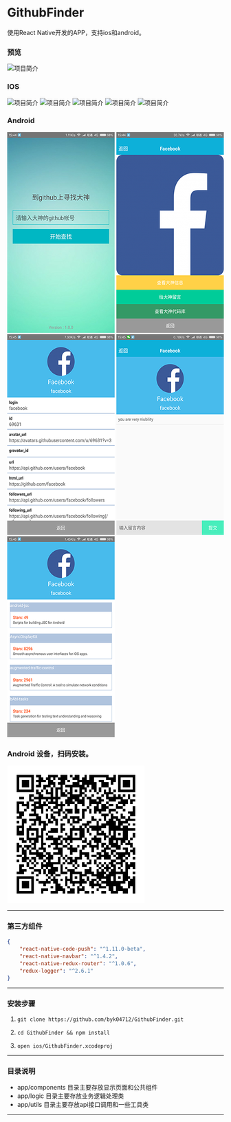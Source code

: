 # GithubFinder
使用React Native开发的APP，支持ios和android。


### 预览

![项目简介](https://thumbnail0.baidupcs.com/thumbnail/8556a5a45ec9365a471bdc02caa5cf8f?fid=1964161449-250528-967496453268351&time=1480388400&rt=sh&sign=FDTAER-DCb740ccc5511e5e8fedcff06b081203-B8QTADyjzUEACkuLRh0J0GYYHDs%3D&expires=8h&chkv=0&chkbd=0&chkpc=&dp-logid=7734395127797356459&dp-callid=0&size=c710_u400&quality=100)

### IOS

![项目简介](https://thumbnail0.baidupcs.com/thumbnail/952042874e20bc58cb4e8b1f2386d58b?fid=1964161449-250528-91617562880936&time=1480388400&rt=sh&sign=FDTAER-DCb740ccc5511e5e8fedcff06b081203-i1ymc1FpU8mC1t%2BAkQUoSfJ7ct4%3D&expires=8h&chkv=0&chkbd=0&chkpc=&dp-logid=7734476881448237462&dp-callid=0&size=c710_u400&quality=100)
![项目简介](https://thumbnail0.baidupcs.com/thumbnail/4e962e894d68f078e2ff307aba6d9ace?fid=1964161449-250528-237450987158826&time=1480388400&rt=sh&sign=FDTAER-DCb740ccc5511e5e8fedcff06b081203-%2FQ4%2BeZ77EK53j7FL0lC9b4xtop8%3D&expires=8h&chkv=0&chkbd=0&chkpc=&dp-logid=7734484283049537293&dp-callid=0&size=c710_u400&quality=100)
![项目简介](https://thumbnail0.baidupcs.com/thumbnail/2ea594237e7ad13db5254dfa2c613209?fid=1964161449-250528-457998135279860&time=1480388400&rt=sh&sign=FDTAER-DCb740ccc5511e5e8fedcff06b081203-yFm0xQS00Nhfkf5e%2FfS19Oln8lI%3D&expires=8h&chkv=0&chkbd=0&chkpc=&dp-logid=7734493016862381837&dp-callid=0&size=c710_u400&quality=100)
![项目简介](https://thumbnail0.baidupcs.com/thumbnail/5f64aa8cdab78a49218611d9d055082c?fid=1964161449-250528-139223467673216&time=1480388400&rt=sh&sign=FDTAER-DCb740ccc5511e5e8fedcff06b081203-nPBUXaV0WsijLKsDP%2F2ojc9QHXE%3D&expires=8h&chkv=0&chkbd=0&chkpc=&dp-logid=7734499240531850426&dp-callid=0&size=c710_u400&quality=100)
![项目简介](https://thumbnail0.baidupcs.com/thumbnail/bee8182ff09adf317042b914ae3fd7c8?fid=1964161449-250528-75598420321396&time=1480388400&rt=sh&sign=FDTAER-DCb740ccc5511e5e8fedcff06b081203-MsgCXnkrw8WHrur2BhIQKDO60dQ%3D&expires=8h&chkv=0&chkbd=0&chkpc=&dp-logid=7734508844876384459&dp-callid=0&size=c710_u400&quality=100)


### Android
![项目简介](https://github.com/byk04712/GithubFinder/blob/master/screenshot/android1.png)
![项目简介](https://github.com/byk04712/GithubFinder/blob/master/screenshot/android2.png)
![项目简介](https://github.com/byk04712/GithubFinder/blob/master/screenshot/android3.png)
![项目简介](https://github.com/byk04712/GithubFinder/blob/master/screenshot/android4.png)
![项目简介](https://github.com/byk04712/GithubFinder/blob/master/screenshot/android5.png)



### Android 设备，扫码安装。
![下载安装](https://github.com/byk04712/GithubFinder/blob/master/screenshot/qr.png)



---
### 第三方组件
```json
{    
    "react-native-code-push": "^1.11.0-beta",
    "react-native-navbar": "^1.4.2",
    "react-native-redux-router": "^1.0.6",
    "redux-logger": "^2.6.1"
}
```

---
### 安装步骤

1.  `git clone https://github.com/byk04712/GithubFinder.git`

1.  `cd GithubFinder && npm install`

1.  `open ios/GithubFinder.xcodeproj`






---



### 目录说明
- app/components 目录主要存放显示页面和公共组件
- app/logic 目录主要存放业务逻辑处理类
- app/utils 目录主要存放api接口调用和一些工具类



---




